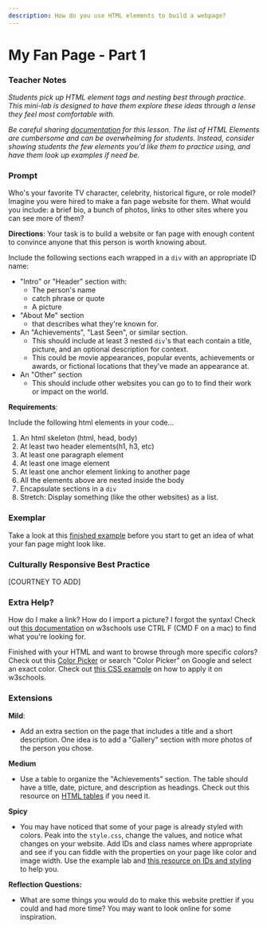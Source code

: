 ```yaml
---
description: How do you use HTML elements to build a webpage?
---
```


# My Fan Page - Part 1

### Teacher Notes

_Students pick up HTML element tags and nesting best through practice. This mini-lab is designed to have them explore these ideas through a lense they feel most comfortable with._

_Be careful sharing [documentation](https://www.w3schools.com/tags/) for this lesson. The list of HTML Elements are cumbersome and can be overwhelming for students. Instead, consider showing students the few elements you'd like them to practice using, and have them look up examples if need be._

### Prompt

Who's your favorite TV character, celebrity, historical figure, or role model? Imagine you were hired to make a fan page website for them. What would you include: a brief bio, a bunch of photos, links to other sites where you can see more of them?

**Directions**: Your task is to build a website or fan page with enough content to convince anyone that this person is worth knowing about. 

Include the following sections each wrapped in a `div` with an appropriate ID name:

- "Intro" or "Header" section with:
    - The person's name
    - catch phrase or quote
    - A picture
- "About Me" section
    - that describes what they're known for.
- An "Achievements", "Last Seen", or similar section.
    - This should include at least 3 nested `div`'s that each contain a title, picture, and an optional description for context.
    - This could be movie appearances, popular events, achievements or awards, or fictional locations that they've made an appearance at.
- An "Other" section
    - This should include other websites you can go to to find their work or impact on the world.

**Requirements**:

Include the following html elements in your code...

1. An html skeleton (html, head, body)
2. At least two header elements(h1, h3, etc)
3. At least one paragraph element
4. At least one image element
5. At least one anchor element linking to another page
6. All the elements above are nested inside the body
7. Encapsulate sections in a `div`
8. Stretch: Display something (like the other websites) as a list.

### Exemplar

Take a look at this [finished example](./U1LAB1-Exemplar/index.html) before you start to get an idea of what your fan page might look like.

### Culturally Responsive Best Practice

[COURTNEY TO ADD]

### Extra Help?

How do I make a link? How do I import a picture? I forgot the syntax! Check out [this documentation](https://www.w3schools.com/tags/ref_byfunc.asp) on w3schools use CTRL F (CMD F on a mac) to find what you're looking for.

Finished with your HTML and want to browse through more specific colors? Check out this [Color Picker](https://www.google.com/search?q=color+picker&rlz=1C5CHFA_enUS1002US1002&oq=color+picker&aqs=chrome.0.69i59j0i131i433i512l2j0i433i512j0i131i433i512j69i60j69i61j69i60.1520j0j7&sourceid=chrome&ie=UTF-8) or search "Color Picker" on Google and select an exact color. Check out [this CSS example](https://www.w3schools.com/cssref/tryit.asp?filename=trycss_text_background) on how to apply it on w3schools.

### Extensions

**Mild**:
- Add an extra section on the page that includes a title and a short description. One idea is to add a "Gallery" section with more photos of the person you chose.

**Medium**
- Use a table to organize the "Achievements" section. The table should have a title, date, picture, and description as headings. Check out this resource on [HTML tables](https://www.w3schools.com/html/html_tables.asp) if you need it.

**Spicy**
- You may have noticed that some of your page is already styled with colors. Peak into the `style.css`, change the values, and notice what changes on your website. Add IDs and class names where appropriate and see if you can fiddle with the properties on your page like color and image width. Use the example lab and [this resource on IDs and styling](https://www.w3schools.com/html/html_id.asp) to help you.

**Reflection Questions:**

- What are some things you would do to make this website prettier if you could and had more time? You may want to look online for some inspiration.
